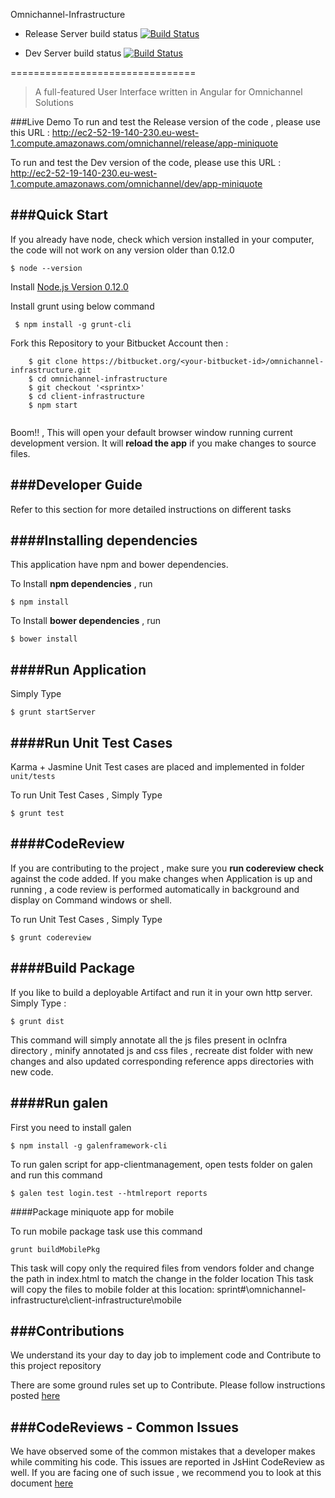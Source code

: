Omnichannel-Infrastructure  
* Release Server build status [![Build Status](http://ec2-52-17-234-115.eu-west-1.compute.amazonaws.com:8080/buildStatus/icon?job=OC-Release-Infra)](http://ec2-52-17-234-115.eu-west-1.compute.amazonaws.com:8080/buildStatus/icon?job=OC-Release-Infra/)

* Dev Server build status [![Build Status](http://ec2-52-17-234-115.eu-west-1.compute.amazonaws.com:8080/buildStatus/icon?job=OC-Dev-Infra)](http://ec2-52-17-234-115.eu-west-1.compute.amazonaws.com:8080/job/OC-Dev-Infra/)

================================

> A full-featured User Interface written in Angular for Omnichannel Solutions 

###Live Demo
To run and test the Release version of the code , please use this URL : http://ec2-52-19-140-230.eu-west-1.compute.amazonaws.com/omnichannel/release/app-miniquote

To run and test the Dev version of the code, please use this URL : http://ec2-52-19-140-230.eu-west-1.compute.amazonaws.com/omnichannel/dev/app-miniquote

###Quick Start
---

If you already have node, check which version installed in your computer, the code will not work on any version older than 0.12.0

 ```
 $ node --version
 ```

Install [Node.js Version 0.12.0](https://nodejs.org/download/release/v0.12.0/)

Install grunt using below command
 
```
 $ npm install -g grunt-cli	
```

Fork this Repository to your Bitbucket Account then :
   
```
    $ git clone https://bitbucket.org/<your-bitbucket-id>/omnichannel-infrastructure.git
    $ cd omnichannel-infrastructure
    $ git checkout '<sprintx>'
    $ cd client-infrastructure
    $ npm start
   
```

Boom!! , This will open your default browser window running current development version. It will **reload the app** if you make changes to source files.


###Developer Guide
---

Refer to this section for more detailed instructions on different tasks

####Installing dependencies
---

This application have npm and bower dependencies.

To Install **npm dependencies** , run
 
 ```
 $ npm install	
 ``` 

To Install **bower dependencies** , run
 
 ```
 $ bower install	
 ``` 

####Run Application
---

Simply Type

 ```
 $ grunt startServer
  ``` 

####Run Unit Test Cases
---

Karma + Jasmine Unit Test cases are placed and implemented in folder `unit/tests`

To run Unit Test Cases , Simply Type

 ```
 $ grunt test
  ```   

####CodeReview
---

If you are contributing to the project , make sure you **run codereview check** against the code added. 
If you make changes when Application is up and running , a code review is performed automatically in background and display on Command windows or shell.

To run Unit Test Cases , Simply Type

 ```
 $ grunt codereview
  ``` 

####Build Package
---

If you like to build a deployable Artifact and run it in your own http server. Simply Type :

 ```
 $ grunt dist
  ``` 

This command will simply annotate all the js files present in ocInfra directory , minify annotated js and css files , recreate dist folder with new changes and also updated corresponding reference apps directories with new code. 

####Run galen
---

First you need to install galen

 ```
 $ npm install -g galenframework-cli
  ``` 

  To run galen script for app-clientmanagement, open tests folder on galen and run this command
   
   ```
  $ galen test login.test --htmlreport reports
   ```

####Package miniquote app for mobile

To run mobile package task use this command

   ```
grunt buildMobilePkg
   ```

This task will copy only the required files from vendors folder and change the path in index.html to match the change in the folder location
This task will copy the files to mobile folder at this location:
sprint#\omnichannel-infrastructure\client-infrastructure\mobile
  
###Contributions
---

We understand its your day to day job to implement code and Contribute to this project repository

There are some ground rules set up to Contribute. Please follow instructions posted [here](https://drive.google.com/open?id=1ogAgtSQm53Op5e92nevyGM-KyoPgtzI5hoA4W6ZiisU&authuser=0)

###CodeReviews - Common Issues
---

We have observed some of the common mistakes that a developer makes while commiting his code. This issues are reported in JsHint CodeReview as well. If you are facing one of such issue
, we recommend you to look at this document [here](https://bitbucket.org/cscdev/omnichannel-client/src/43a16ce441b12bb24ae2284aa6002f448d955ad3/docs/CodeReviews.md?at=develop-Sprint5)